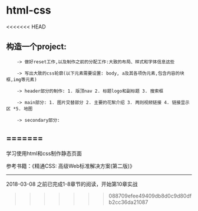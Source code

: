 # html-css
<<<<<<< HEAD

构造一个project:
----------------

		-> 做好reset工作,以及制作之前的分配工作:大致的布局、样式和字体信息这些
		
		-> 写出大致的css轮廓(以下元素需要设置: body, a及其各项伪元素,包含内容的块框,img等元素)
		
		-> header部分的制作: 1. 版顶nav 2. 标题logo和副标题 3. 搜索框
		
		-> main部分: 1. 图片交替部分 2. 主要的花絮介绍 3. 两则视频链接 4. 链接显示区 *5. 地图

		-> secondary部分: 
=======
-----------------

学习使用html和css制作静态页面

参考书籍：《精通CSS: 高级Web标准解决方案(第二版)》

-----------------
2018-03-08 之前已完成1-8章节的阅读，开始第10章实战

>>>>>>> 088709efee49409db8d0c9d80dfb2cc36da21087
